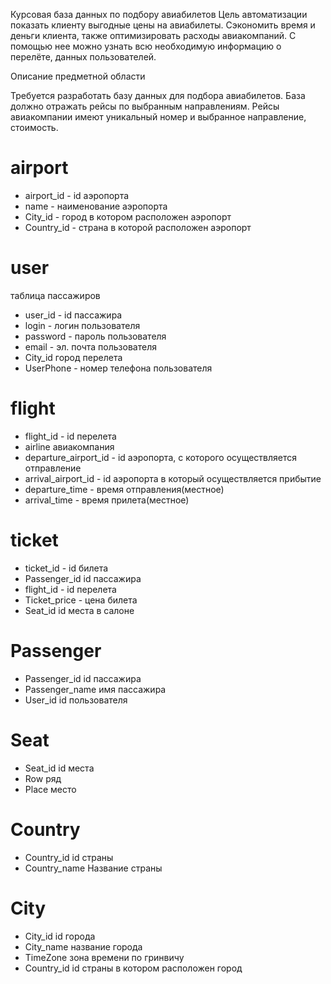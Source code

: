 Курсовая база данных по  подбору авиабилетов
Цель автоматизации показать клиенту выгодные цены на авиабилеты. Сэкономить время и деньги клиента, также оптимизировать расходы авиакомпаний. С помощью нее можно узнать всю необходимую информацию о перелёте, данных пользователей.

Описание предметной области

Требуется разработать базу данных для подбора авиабилетов. База должно отражать рейсы по выбранным направлениям. Рейсы авиакомпании имеют уникальный номер и выбранное направление, стоимость.

# airport
+ airport_id - id аэропорта
+ name - наименование аэропорта 
+ City_id - город в котором расположен аэропорт
+ Country_id - страна в которой расположен аэропорт
# user
таблица пассажиров
+ user_id - id пассажира
+ login - логин пользователя
+ password - пароль пользователя
+ email - эл. почта пользователя
+ City_id город перелета
+ UserPhone - номер телефона пользователя
# flight
+ flight_id - id перелета
+ airline авиакомпания
+ departure_airport_id - id аэропорта, с которого осуществляется отправление
+ arrival_airport_id - id аэропорта в который осуществляется прибытие 
+ departure_time - время отправления(местное)
+ arrival_time - время прилета(местное)
# ticket
+ ticket_id - id билета
+ Passenger_id id пассажира
+ flight_id - id перелета 
+ Ticket_price - цена билета
+ Seat_id id места в салоне
# Passenger
+ Passenger_id id пассажира
+ Passenger_name имя пассажира
+ User_id id пользователя
# Seat
+ Seat_id id места
+ Row ряд
+ Place место
# Country
+ Country_id id страны
+ Country_name Название страны
# City
+ City_id id города
+ City_name название города
+ TimeZone зона времени по гринвичу
+ Country_id id страны в котором расположен город

